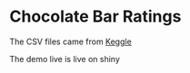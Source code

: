 # Chocolate Bar Ratings

The CSV files came from [Keggle](https://www.kaggle.com/rtatman/chocolate-bar-ratings/data)

The demo live is live on shiny

